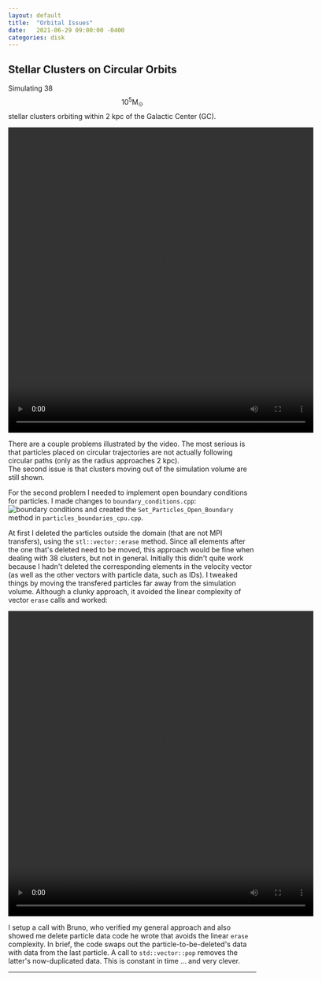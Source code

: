 ```yaml
---
layout: default
title:  "Orbital Issues"
date:   2021-06-29 09:00:00 -0400
categories: disk
---
```




##  Stellar Clusters on Circular Orbits

Simulating 38 $$10^5 \mathrm{M}_\odot$$ stellar clusters orbiting within 2 kpc of the Galactic Center (GC).

<video width="620" height="620" controls>
   <source src="{{ '/assets/videos/2021/06/bad_orbits.mp4' | relative_url }}" type="video/mp4"/>  -->
</video>

There are a couple problems illustrated by the video.  The most serious is that particles placed on circular trajectories are not actually following circular paths 
(only as the radius approaches 2 kpc).  
The second issue is that clusters moving out of the simulation volume are still shown.  

For the second problem I needed to implement open boundary conditions for particles.  I made changes to `boundary_conditions.cpp`:
![boundary conditions](../../../../assets/images/2021/06/boundary_conditions.png "code changes")
and created the `Set_Particles_Open_Boundary` method in `particles_boundaries_cpu.cpp`.  

At first I deleted the particles outside the domain (that are not MPI transfers), using the `stl::vector::erase` method.  Since all elements after the one that's deleted need to be moved, 
this approach would be fine when dealing with 38 clusters, but not in general.  Initially this didn't quite work because I hadn't deleted the corresponding elements in the velocity vector 
(as well as the other vectors with particle data, such as IDs).  I tweaked things by moving the transfered particles far away from the simulation volume.  Although a clunky approach, it 
avoided the linear complexity of vector `erase` calls  and worked:

<video width="620" height="620" controls>
   <source src="{{ '/assets/videos/2021/06/particle_orbits_open_bc2.mp4' | relative_url }}" type="video/mp4"/>  -->
</video>

I setup a call with Bruno, who verified my general approach and also showed me delete particle data code he wrote that avoids the linear `erase` complexity.  In brief, the code swaps out the 
particle-to-be-deleted's data with data from the last particle. A call to `std::vector::pop` removes the latter's now-duplicated data.  This is constant in time ... and very clever.

---

